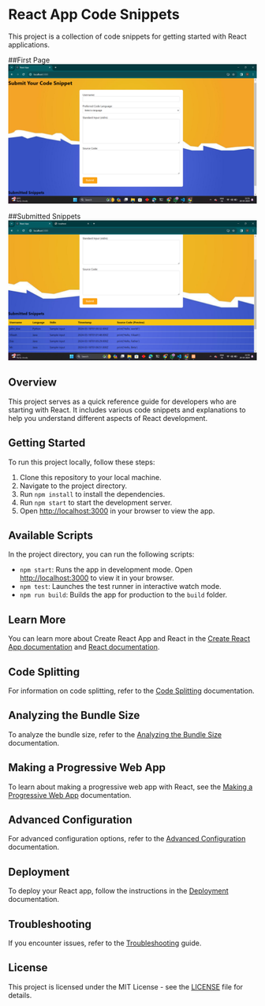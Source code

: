 # React App Code Snippets

This project is a collection of code snippets for getting started with React applications.

##First Page
![React App Screenshot](https://github.com/VikashKumarDas-2001/code-snippets/blob/main/Screenshot%202024-03-20%20215118.png)

##Submitted Snippets
![React App Screenshot](https://github.com/VikashKumarDas-2001/code-snippets/blob/main/Screenshot%202024-03-20%20215825.png)






## Overview

This project serves as a quick reference guide for developers who are starting with React. It includes various code snippets and explanations to help you understand different aspects of React development.

## Getting Started

To run this project locally, follow these steps:

1. Clone this repository to your local machine.
2. Navigate to the project directory.
3. Run `npm install` to install the dependencies.
4. Run `npm start` to start the development server.
5. Open [http://localhost:3000](http://localhost:3000) in your browser to view the app.

## Available Scripts

In the project directory, you can run the following scripts:

- `npm start`: Runs the app in development mode. Open [http://localhost:3000](http://localhost:3000) to view it in your browser.
- `npm test`: Launches the test runner in interactive watch mode.
- `npm run build`: Builds the app for production to the `build` folder.

## Learn More

You can learn more about Create React App and React in the [Create React App documentation](https://facebook.github.io/create-react-app/docs/getting-started) and [React documentation](https://reactjs.org/).

## Code Splitting

For information on code splitting, refer to the [Code Splitting](https://facebook.github.io/create-react-app/docs/code-splitting) documentation.

## Analyzing the Bundle Size

To analyze the bundle size, refer to the [Analyzing the Bundle Size](https://facebook.github.io/create-react-app/docs/analyzing-the-bundle-size) documentation.

## Making a Progressive Web App

To learn about making a progressive web app with React, see the [Making a Progressive Web App](https://facebook.github.io/create-react-app/docs/making-a-progressive-web-app) documentation.

## Advanced Configuration

For advanced configuration options, refer to the [Advanced Configuration](https://facebook.github.io/create-react-app/docs/advanced-configuration) documentation.

## Deployment

To deploy your React app, follow the instructions in the [Deployment](https://facebook.github.io/create-react-app/docs/deployment) documentation.

## Troubleshooting

If you encounter issues, refer to the [Troubleshooting](https://facebook.github.io/create-react-app/docs/troubleshooting) guide.

## License

This project is licensed under the MIT License - see the [LICENSE](LICENSE) file for details.
